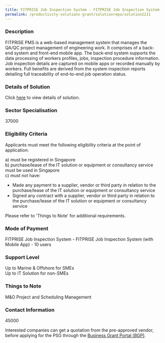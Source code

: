 ```yaml
---
title: FITPRISE Job Inspection System - FITPRISE Job Inspection System (with Mobile App) - 10 users
permalink: /productivity-solutions-grant/solutionrepo/solution2211
---
```


### Description

FITPRISE PMS is a web-based management system that manages the QA/QC project management of engineering work. It comprises of a back-end system and front-end mobile app. The back-end system supports the data processing of workers profiles, jobs, inspection procedure information. Job inspection details are captured on mobile apps or recorded manually by workers. Full benefits are derived from the system inspection reports detailing full traceability of end-to-end job operation status.

### Details of Solution

Click <a href='Enhanzcom Pte Ltd' target='_blank' rel='noopener'>here</a> to view details of solution.

### Sector Specialisation

 37000 

### Eligibility Criteria

Applicants must meet the following eligibility criteria at the point of application:

a) must be registered in Singapore <br>
b) purchase/lease of the IT solution or equipment or consultancy service must be used in Singapore <br>
c) must not have:
- Made any payment to a supplier, vendor or third party in relation to the purchase/lease of the IT solution or equipment or consultancy service
- Signed any contract with a supplier, vendor or third party in relation to the purchase/lease of the IT solution or equipment or consultancy service

Please refer to 'Things to Note' for additional requirements.

### Mode of Payment
FITPRISE Job Inspection System - FITPRISE Job Inspection System (with Mobile App) - 10 users

### Support Level
Up to Marine & Offshore for SMEs <br>
Up to IT Solution for non-SMEs

### Things to Note
M&O Project and Scheduling Management

### Contact Information
45000

Interested companies can get a quotation from the pre-approved vendor, before applying for the PSG through the <a target='_blank' rel='noopener' href='https://www.businessgrants.gov.sg/'>Business Grant Portal (BGP)</a>.
